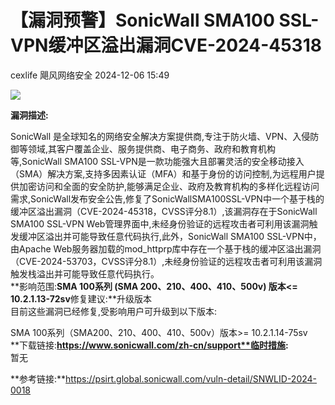 #  【漏洞预警】SonicWall SMA100 SSL-VPN缓冲区溢出漏洞CVE-2024-45318   
cexlife  飓风网络安全   2024-12-06 15:49  
  
![](https://mmbiz.qpic.cn/mmbiz_png/ibhQpAia4xu02GVUsqReT2BvF5I5PAsVVC0ZlnLwMywxZNdF5O0xn4ITZueKibeNxoicasDfyX8QfEibOMuYaj2BpYA/640?wx_fmt=png&from=appmsg "")  
  
**漏洞描述:**  
  
SonicWall 是全球知名的网络安全解决方案提供商,专注于防火墙、VPN、入侵防御等领域,其客户覆盖企业、服务提供商、电子商务、政府和教育机构等,SonicWall SMA100 SSL-VPN是一款功能强大且部署灵活的安全移动接入（SMA）解决方案,支持多因素认证（MFA）和基于身份的访问控制,为远程用户提供加密访问和全面的安全防护,能够满足企业、政府及教育机构的多样化远程访问需求,SonicWall发布安全公告,修复了SonicWallSMA100SSL-VPN中一个基于栈的缓冲区溢出漏洞（CVE-2024-45318，CVSS评分8.1）,该漏洞存在于SonicWall SMA100 SSL-VPN Web管理界面中,未经身份验证的远程攻击者可利用该漏洞触发缓冲区溢出并可能导致任意代码执行,此外，SonicWall SMA100 SSL-VPN中，由Apache Web服务器加载的mod_httprp库中存在一个基于栈的缓冲区溢出漏洞（CVE-2024-53703，CVSS评分8.1）,未经身份验证的远程攻击者可利用该漏洞触发栈溢出并可能导致任意代码执行。  
**影响范围:**SMA 100系列 (SMA 200、210、400、410、500v) 版本<= 10.2.1.13-72sv**修复建议:**升级版本  
目前这些漏洞已经修复,受影响用户可升级到以下版本:  
  
SMA 100系列（SMA200、210、400、410、500v）版本>= 10.2.1.14-75sv  
**下载链接:**https://www.sonicwall.com/zh-cn/support**临时措施:**  
暂无  
  
**参考链接:**https://psirt.global.sonicwall.com/vuln-detail/SNWLID-2024-0018  
  
